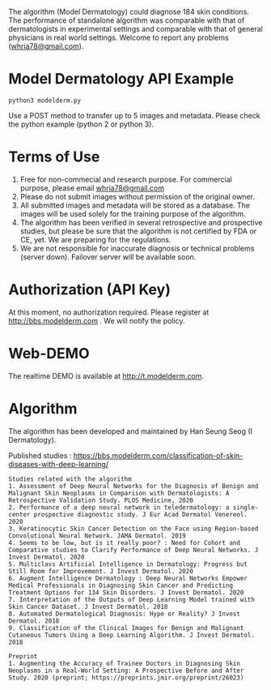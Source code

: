 The algorithm (Model Dermatology) could diagnose 184 skin conditions. The performance of standalone algorithm was comparable with that of dermatologists in experimental settings and comparable with that of general physicians in real world settings. Welcome to report any problems (whria78@gmail.com).

# Model Dermatology API Example

<pre><code>python3 modelderm.py
</code></pre>

Use a POST method to transfer up to 5 images and metadata. Please check the python example (python 2 or python 3). 

# Terms of Use
1) Free for non-commecial and research purpose. For commercial purpose, please email whria78@gmail.com
2) Please do not submit images without permission of the original owner. 
3) All submitted images and metadata will be stored as a database. The images will be used solely for the training purpose of the algorithm. 
4) The algorithm has been verified in several retrospective and prospective studies, but please be sure that the algorithm is not certified by FDA or CE, yet. We are preparing for the regulations.
5) We are not responsible for inaccurate diagnosis or technical problems (server down). Failover server will be available soon.

# Authorization (API Key)
At this moment, no authorization required. Please register at http://bbs.modelderm.com . We will notify the policy.

# Web-DEMO
The realtime DEMO is available at http://t.modelderm.com. 

# Algorithm
The algorithm has been developed and maintained by Han Seung Seog (I Dermatology).

Published studies : https://bbs.modelderm.com/classification-of-skin-diseases-with-deep-learning/

```
Studies related with the algorithm
1. Assessment of Deep Neural Networks for the Diagnosis of Benign and Malignant Skin Neoplasms in Comparison with Dermatologists: A Retrospective Validation Study. PLOS Medicine, 2020
2. Performance of a deep neural network in teledermatology: a single‐center prospective diagnostic study. J Eur Acad Dermatol Venereol. 2020
3. Keratinocytic Skin Cancer Detection on the Face using Region-based Convolutional Neural Network. JAMA Dermatol. 2019
4. Seems to be low, but is it really poor? : Need for Cohort and Comparative studies to Clarify Performance of Deep Neural Networks. J Invest Dermatol. 2020
5. Multiclass Artificial Intelligence in Dermatology: Progress but Still Room for Improvement. J Invest Dermatol. 2020
6. Augment Intelligence Dermatology : Deep Neural Networks Empower Medical Professionals in Diagnosing Skin Cancer and Predicting Treatment Options for 134 Skin Disorders. J Invest Dermatol. 2020
7. Interpretation of the Outputs of Deep Learning Model trained with Skin Cancer Dataset. J Invest Dermatol. 2018
8. Automated Dermatological Diagnosis: Hype or Reality? J Invest Dermatol. 2018
9. Classification of the Clinical Images for Benign and Malignant Cutaneous Tumors Using a Deep Learning Algorithm. J Invest Dermatol. 2018

Preprint
1. Augmenting the Accuracy of Trainee Doctors in Diagnosing Skin Neoplasms in a Real-World Setting: A Prospective Before and After Study. 2020 (preprint; https://preprints.jmir.org/preprint/26023)
```
